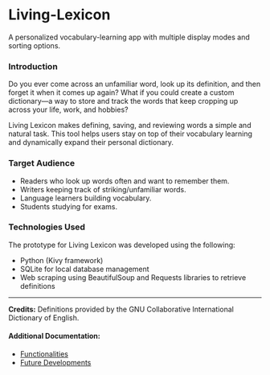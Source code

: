 # Living-Lexicon
A personalized vocabulary-learning app with multiple display modes and sorting options.

### Introduction
Do you ever come across an unfamiliar word, look up its definition, and then forget it when it comes up again? What if you could create a custom dictionary—a way to store and track the words that keep cropping up across your life, work, and hobbies? 

Living Lexicon makes defining, saving, and reviewing words a simple and natural task. This tool helps users stay on top of their vocabulary learning and dynamically expand their personal dictionary.

### Target Audience
- Readers who look up words often and want to remember them.
- Writers keeping track of striking/unfamiliar words.
- Language learners building vocabulary.
- Students studying for exams.

### Technologies Used
The prototype for Living Lexicon was developed using the following:
- Python (Kivy framework)
- SQLite for local database management
- Web scraping using BeautifulSoup and Requests libraries to retrieve definitions

---

**Credits:** Definitions provided by the GNU Collaborative International Dictionary of English.

#### Additional Documentation:
- [Functionalities](Functionalities.md)  
- [Future Developments](FutureDevelopments.md)
